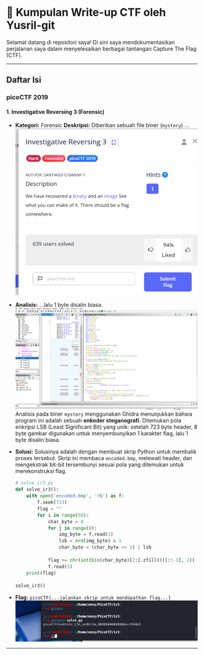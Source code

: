 # 🚩 Kumpulan Write-up CTF oleh Yusril-git

Selamat datang di repositori saya! Di sini saya mendokumentasikan perjalanan saya dalam menyelesaikan berbagai tantangan Capture The Flag (CTF).

---

## Daftar Isi

### picoCTF 2019

#### 1. Investigative Reversing 3 (Forensic)

* **Kategori:** Forensic
**Deskripsi:** Diberikan sebuah file biner (`mystery`) ...
  ![Deskripsi Soal](images/soal.png)

* **Analisis:** ...lalu 1 byte disalin biasa.
    ![Logika di Ghidra](images/ghidra.png)
    Analisis pada biner `mystery` menggunakan Ghidra menunjukkan bahwa program ini adalah sebuah **enkoder steganografi**. Ditemukan pola enkripsi LSB (Least Significant Bit) yang unik: setelah 723 byte header, 8 byte gambar digunakan untuk menyembunyikan 1 karakter flag, lalu 1 byte disalin biasa.

* **Solusi:**
    Solusinya adalah dengan membuat skrip Python untuk membalik proses tersebut. Skrip ini membaca `encoded.bmp`, melewati header, dan mengekstrak bit-bit tersembunyi sesuai pola yang ditemukan untuk merekonstruksi flag.
    ```python
    # solve_ir3.py
    def solve_ir3():
        with open('encoded.bmp', 'rb') as f:
            f.seek(723)
            flag = ""
            for i in range(50):
                char_byte = 0
                for j in range(8):
                    img_byte = f.read(1)
                    lsb = ord(img_byte) & 1
                    char_byte = (char_byte << 1) | lsb
                
                flag += chr(int(bin(char_byte)[2:].zfill(8)[::-1], 2))
                f.read(1)
        print(flag)

    solve_ir3()
    ```

* **Flag:**
    `picoCTF{...jalankan skrip untuk mendapatkan flag...}`
    ![Hasil PicoCTF](images/hasil.png)

---